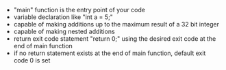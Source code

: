 - "main" function is the entry point of your code
- variable declaration like "int a = 5;"
- capable of making additions up to the maximum result of a 32 bit integer
- capable of making nested additions
- return exit code statement "return 0;" using the desired exit code at the end of main function
- if no return statement exists at the end of main function, default exit code 0 is set